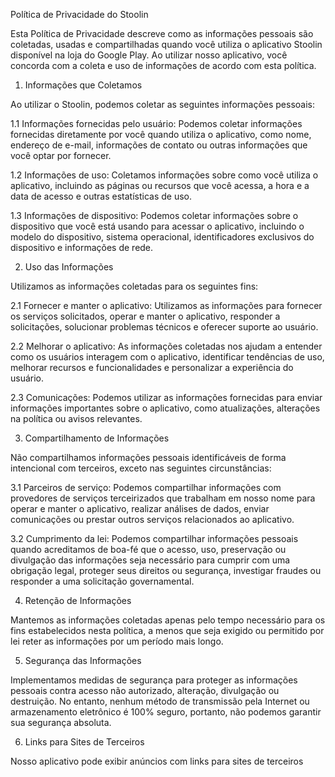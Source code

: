 Política de Privacidade do Stoolin

Esta Política de Privacidade descreve como as informações pessoais são coletadas, usadas e compartilhadas quando você utiliza o aplicativo Stoolin disponível na loja do Google Play. Ao utilizar nosso aplicativo, você concorda com a coleta e uso de informações de acordo com esta política.

1. Informações que Coletamos

Ao utilizar o Stoolin, podemos coletar as seguintes informações pessoais:

1.1 Informações fornecidas pelo usuário: Podemos coletar informações fornecidas diretamente por você quando utiliza o aplicativo, como nome, endereço de e-mail, informações de contato ou outras informações que você optar por fornecer.

1.2 Informações de uso: Coletamos informações sobre como você utiliza o aplicativo, incluindo as páginas ou recursos que você acessa, a hora e a data de acesso e outras estatísticas de uso.

1.3 Informações de dispositivo: Podemos coletar informações sobre o dispositivo que você está usando para acessar o aplicativo, incluindo o modelo do dispositivo, sistema operacional, identificadores exclusivos do dispositivo e informações de rede.

2. Uso das Informações

Utilizamos as informações coletadas para os seguintes fins:

2.1 Fornecer e manter o aplicativo: Utilizamos as informações para fornecer os serviços solicitados, operar e manter o aplicativo, responder a solicitações, solucionar problemas técnicos e oferecer suporte ao usuário.

2.2 Melhorar o aplicativo: As informações coletadas nos ajudam a entender como os usuários interagem com o aplicativo, identificar tendências de uso, melhorar recursos e funcionalidades e personalizar a experiência do usuário.

2.3 Comunicações: Podemos utilizar as informações fornecidas para enviar informações importantes sobre o aplicativo, como atualizações, alterações na política ou avisos relevantes.

3. Compartilhamento de Informações

Não compartilhamos informações pessoais identificáveis de forma intencional com terceiros, exceto nas seguintes circunstâncias:

3.1 Parceiros de serviço: Podemos compartilhar informações com provedores de serviços terceirizados que trabalham em nosso nome para operar e manter o aplicativo, realizar análises de dados, enviar comunicações ou prestar outros serviços relacionados ao aplicativo.

3.2 Cumprimento da lei: Podemos compartilhar informações pessoais quando acreditamos de boa-fé que o acesso, uso, preservação ou divulgação das informações seja necessário para cumprir com uma obrigação legal, proteger seus direitos ou segurança, investigar fraudes ou responder a uma solicitação governamental.

4. Retenção de Informações

Mantemos as informações coletadas apenas pelo tempo necessário para os fins estabelecidos nesta política, a menos que seja exigido ou permitido por lei reter as informações por um período mais longo.

5. Segurança das Informações

Implementamos medidas de segurança para proteger as informações pessoais contra acesso não autorizado, alteração, divulgação ou destruição. No entanto, nenhum método de transmissão pela Internet ou armazenamento eletrônico é 100% seguro, portanto, não podemos garantir sua segurança absoluta.

6. Links para Sites de Terceiros

Nosso aplicativo pode exibir anúncios com links para sites de terceiros
